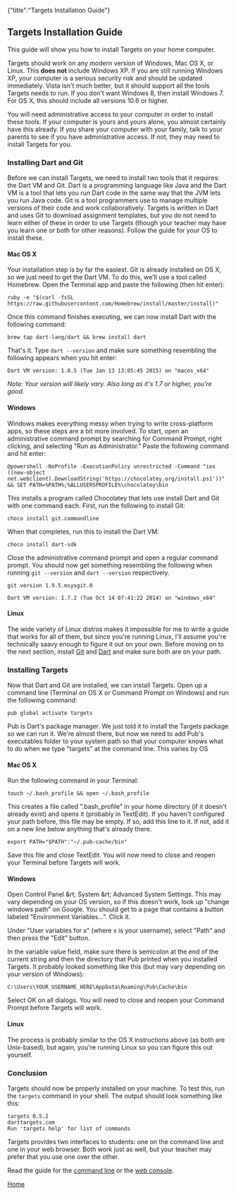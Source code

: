 {"title":"Targets Installation Guide"}
## Targets Installation Guide

This guide will show you how to install Targets on your home computer.

Targets should work on any modern version of Windows, Mac OS X, or Linux. This **does not** include Windows XP. If you are still running Windows XP, your computer is a serious security risk and should be updated immediately. Vista isn't much better, but it should support all the tools Targets needs to run. If you don't want Windows 8, then install Windows 7. For OS X, this should include all versions 10.6 or higher.

You will need administrative access to your computer in order to install these tools. If your computer is yours and yours alone, you almost certainly have this already. If you share your computer with your family, talk to your parents to see if you have administrative access. If not, they may need to install Targets for you.

### Installing Dart and Git ###

Before we can install Targets, we need to install two tools that it requires: the Dart VM and Git. Dart is a programming language like Java and the Dart VM is a tool that lets you run Dart code in the same way that the JVM lets you run Java code. Git is a tool programmers use to manage multiple versions of their code and work collaboratively. Targets is written in Dart and uses Git to download assignment templates, but you do not need to learn either of these in order to use Targets (though your teacher may have you learn one or both for other reasons). Follow the guide for your OS to install these.

#### Mac OS X ####

Your installation step is by far the easiest. Git is already installed on OS X, so we just need to get the Dart VM. To do this, we'll use a tool called Homebrew. Open the Terminal app and paste the following (then hit enter):

    ruby -e "$(curl -fsSL https://raw.githubusercontent.com/Homebrew/install/master/install)"

Once this command finishes executing, we can now install Dart with the following command:

    brew tap dart-lang/dart && brew install dart

That's it. Type `dart --version` and make sure something resembling the following appears when you hit enter:

    Dart VM version: 1.8.5 (Tue Jan 13 13:05:45 2015) on "macos_x64"

*Note: Your version will likely vary. Also long as it's 1.7 or higher, you're good.*

#### Windows ####

Windows makes everything messy when trying to write cross-platform apps, so these steps are a bit more involved. To start, open an administrative command prompt by searching for Command Prompt, right clicking, and selecting "Run as Administrator." Paste the following command and hit enter:

    @powershell -NoProfile -ExecutionPolicy unrestricted -Command "iex ((new-object net.webclient).DownloadString('https://chocolatey.org/install.ps1'))" && SET PATH=%PATH%;%ALLUSERSPROFILE%\chocolatey\bin

This installs a program called Chocolatey that lets use install Dart and Git with one command each. First, run the following to install Git:

    choco install git.commandline

When that completes, run this to install the Dart VM:

    choco install dart-sdk

Close the administrative command prompt and open a regular command prompt. You should now get something resembling the following when running `git --version` and `dart --version` respectively.

    git version 1.9.5.msysgit.0
    
    Dart VM version: 1.7.2 (Tue Oct 14 07:41:22 2014) on "windows_x64"

#### Linux ####

The wide variety of Linux distros makes it impossible for me to write a guide that works for all of them, but since you're running Linux, I'll assume you're technically saavy enough to figure it out on your own. Before moving on to the next section, install [Git](http://git-scm.com) and [Dart](https://dartlang.org) and make sure both are on your path.

### Installing Targets ###

Now that Dart and Git are installed, we can install Targets. Open up a command line (Terminal on OS X or Command Prompt on Windows) and run the following command:

    pub global activate targets

Pub is Dart's package manager. We just told it to install the Targets package so we can run it. We're almost there, but now we need to add Pub's executables folder to your system path so that your computer knows what to do when we type "targets" at the command line. This varies by OS

#### Mac OS X ####

Run the following command in your Terminal:

    touch ~/.bash_profile && open ~/.bash_profile

This creates a file called ".bash_profile" in your home directory (if it doesn't already exist) and opens it (probably in TextEdit). If you haven't configured your path before, this file may be empty. If so, add this line to it. If not, add it on a new line below anything that's already there.

    export PATH="$PATH":"~/.pub-cache/bin"

Save this file and close TextEdit. You will now need to close and reopen your Terminal before Targets will work.

#### Windows ####

Open Control Panel &rt; System &rt; Advanced System Settings. This may vary depending on your OS version, so if this doesn't work, look up "change windows path" on Google. You should get to a page that contains a button labeled "Environment Variables...". Click it.

Under "User variables for x" (where x is your username), select "Path" and then press the "Edit" button.

In the variable value field, make sure there is semicolon at the end of the current string and then the directory that Pub printed when you installed Targets. It probably looked something like this (but may vary depending on your version of Windows):

    C:\Users\YOUR_USERNAME_HERE\AppData\Roaming\Pub\Cache\bin

Select OK on all dialogs. You will need to close and reopen your Command Prompt before Targets will work.

#### Linux ####

The process is probably similar to the OS X instructions above (as both are Unix-based), but again, you're running Linux so you can figure this out yourself.

### Conclusion ###

Targets should now be properly installed on your machine. To test this, run the `targets` command in your shell. The output should look something like this:

    targets 0.5.2
    darttargets.com
    Run 'targets help' for list of commands

Targets provides two interfaces to students: one on the command line and one in your web browser. Both work just as well, but your teacher may prefer that you use one over the other.

Read the guide for the [command line](usage.html) or the [web console](webconsole.html).

[Home](index.html)